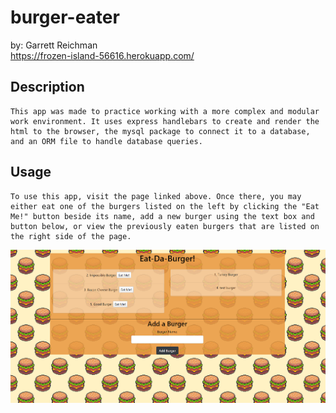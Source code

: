 # burger-eater
by: Garrett Reichman <br/>
https://frozen-island-56616.herokuapp.com/

## Description

    This app was made to practice working with a more complex and modular work environment. It uses express handlebars to create and render the html to the browser, the mysql package to connect it to a database, and an ORM file to handle database queries.

## Usage

    To use this app, visit the page linked above. Once there, you may either eat one of the burgers listed on the left by clicking the "Eat Me!" button beside its name, add a new burger using the text box and button below, or view the previously eaten burgers that are listed on the right side of the page.

![screenshot](./screenshot.png)